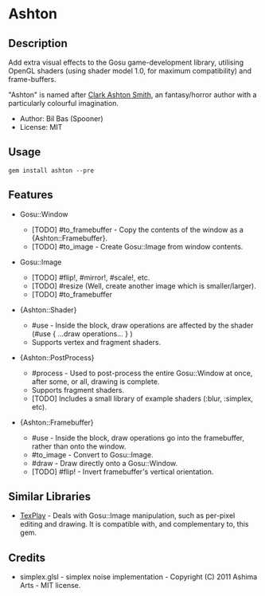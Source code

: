 Ashton
======

Description
-----------

Add extra visual effects to the Gosu game-development library, utilising OpenGL shaders (using shader model 1.0, for maximum compatibility) and frame-buffers.

"Ashton" is named after [Clark Ashton Smith](http://en.wikipedia.org/wiki/Clark_Ashton_Smith), an fantasy/horror author
with a particularly colourful imagination.

- Author: Bil Bas (Spooner)
- License: MIT

Usage
-----

    gem install ashton --pre

Features
--------

- Gosu::Window
  * [TODO] #to_framebuffer - Copy the contents of the window as a {Ashton::Framebuffer}.
  * [TODO] #to_image - Create Gosu::Image from window contents.
  
- Gosu::Image
  * [TODO] #flip!, #mirror!, #scale!, etc.
  * [TODO] #resize (Well, create another image which is smaller/larger).
  * [TODO] #to_framebuffer

- {Ashton::Shader}
  * #use - Inside the block, draw operations are affected by the shader (#use { ...draw operations... } )
  * Supports vertex and fragment shaders.

- {Ashton::PostProcess}
  * #process - Used to post-process the entire Gosu::Window at once, after some, or all, drawing is complete.
  * Supports fragment shaders.
  * [TODO] Includes a small library of example shaders (:blur, :simplex, etc).


- {Ashton::Framebuffer}
  * #use - Inside the block, draw operations go into the framebuffer, rather than onto the window.
  * #to_image - Convert to Gosu::Image. 
  * #draw - Draw directly onto a Gosu::Window.
  * [TODO] #flip! - Invert framebuffer's vertical orientation.
  
Similar Libraries
-----------------

- [TexPlay](https://github.com/banister/texplay) - Deals with Gosu::Image manipulation, such as per-pixel editing and drawing. It is compatible with, and complementary to, this gem.

Credits
-------

- simplex.glsl - simplex noise implementation - Copyright (C) 2011 Ashima Arts - MIT license.
  

